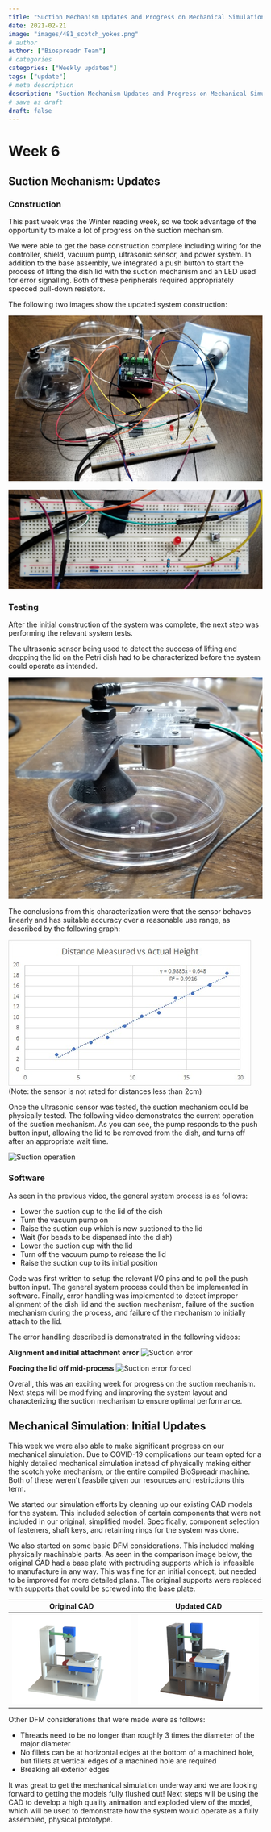 ```yaml
---
title: "Suction Mechanism Updates and Progress on Mechanical Simulation"
date: 2021-02-21
image: "images/481_scotch_yokes.png"
# author
author: ["Biospreadr Team"]
# categories
categories: ["Weekly updates"]
tags: ["update"]
# meta description
description: "Suction Mechanism Updates and Progress on Mechanical Simulation"
# save as draft
draft: false
---
```


# Week 6

## Suction Mechanism: Updates

### Construction

This past week was the Winter reading week, so we took advantage of the opportunity to make a lot of progress on the suction mechanism.

We were able to get the base construction complete including wiring for the controller, shield, vacuum pump, ultrasonic sensor, and power system. In addition to the base assembly, we integrated a push button to start the process of lifting the dish lid with the suction mechanism and an LED used for error signalling. Both of these peripherals required appropriately specced pull-down resistors.

The following two images show the updated system construction:

![Suction overview](/images/wk3-suction-overview.jpg)

![Suction wiring](/images/wk3-suction-wiring.jpg)

### Testing

After the initial construction of the system was complete, the next step was performing the relevant system tests.

The ultrasonic sensor being used to detect the success of lifting and dropping the lid on the Petri dish had to be characterized before the system could operate as intended.

![Suction cup and dish](/images/wk3-suction-cupanddish.jpg)

The conclusions from this characterization were that the sensor behaves linearly and has suitable accuracy over a reasonable use range, as described by the following graph:

![Sensor graph](/images/482-sensor-graph.jpg)
(Note: the sensor is not rated for distances less than 2cm)

Once the ultrasonic sensor was tested, the suction mechanism could be physically tested. The following video demonstrates the current operation of the suction mechanism. As you can see, the pump responds to the push button input, allowing the lid to be removed from the dish, and turns off after an appropriate wait time.

![Suction operation](https://media.giphy.com/media/2LLg5FPz1tQl7gIna5/giphy.gif)

### Software

As seen in the previous video, the general system process is as follows:

- Lower the suction cup to the lid of the dish
- Turn the vacuum pump on
- Raise the suction cup which is now suctioned to the lid
- Wait (for beads to be dispensed into the dish)
- Lower the suction cup with the lid
- Turn off the vacuum pump to release the lid
- Raise the suction cup to its initial position

Code was first written to setup the relevant I/O pins and to poll the push button input. The general system process could then be implemented in software. Finally, error handling was implemented to detect improper alignment of the dish lid and the suction mechanism, failure of the suction mechanism during the process, and failure of the mechanism to initially attach to the lid.

The error handling described is demonstrated in the following videos:

**Alignment and initial attachment error**
![Suction error](https://media.giphy.com/media/ymYyspDihJIDFyxg82/giphy.gif)

**Forcing the lid off mid-process**
![Suction error forced](https://media.giphy.com/media/6hRtBTwRIiMeW9G2dC/giphy.gif)

Overall, this was an exciting week for progress on the suction mechanism. Next steps will be modifying and improving the system layout and characterizing the suction mechanism to ensure optimal performance.

## Mechanical Simulation: Initial Updates

This week we were also able to make significant progress on our mechanical simulation. Due to COVID-19 complications our team opted for a highly detailed mechanical simulation instead of physically making either the scotch yoke mechanism, or the entire compiled BioSpreadr machine. Both of these weren't feasbile given our resources and restrictions this term.

We started our simulation efforts by cleaning up our existing CAD models for the system. This included selection of certain components that were not included in our original, simplified model. Specifically, component selection of fasteners, shaft keys, and retaining rings for the system was done.

We also started on some basic DFM considerations. This included making physically machinable parts. As seen in the comparison image below, the original CAD had a base plate with protruding supports which is infeasible to manufacture in any way. This was fine for an initial concept, but needed to be improved for more detailed plans. The original supports were replaced with supports that could be screwed into the base plate.

|             **Original CAD**             |             **Updated CAD**              |
| :--------------------------------------: | :--------------------------------------: |
| ![Old supports](/images/wk4-cad-old.png) | ![New supports](/images/wk4-cad-new.png) |

Other DFM considerations that were made were as follows:

- Threads need to be no longer than roughly 3 times the diameter of the major diameter
- No fillets can be at horizontal edges at the bottom of a machined hole, but fillets at vertical edges of a machined hole are required
- Breaking all exterior edges

It was great to get the mechanical simulation underway and we are looking forward to getting the models fully flushed out! Next steps will be using the CAD to develop a high quality animation and exploded view of the model, which will be used to demonstrate how the system would operate as a fully assembled, physical prototype.

